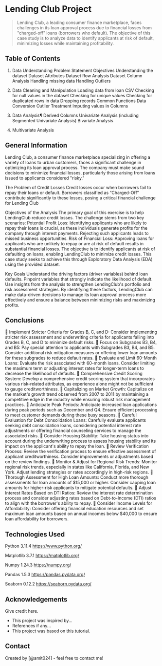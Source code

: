 # Lending Club Project
> Lending Club, a leading consumer finance marketplace, faces challenges in its loan approval process due to financial losses from "charged-off" loans (borrowers who default). The objective of this case study is to analyze data to identify applicants at risk of default, minimizing losses while maintaining profitability.


## Table of Contents
1. Data Understanding
Problem Statement
Objectives
Understanding the dataset
Dataset Attributes
Dataset Row Analysis
Dataset Column Analysis
Handling missing data
Handling Outliers

2. Data Cleaning and Manipulation
Loading data from loan CSV
Checking for null values in the dataset
Checking for unique values
Checking for duplicated rows in data
Dropping records
Common Functions
Data Conversion
Outlier Treatment
Imputing values in Columns

3. Data Analysis¶
Derived Columns
Univariate Analysis (including Segmented Univariate Analysis)
Bivariate Analysis

4. Multivariate Analysis



## General Information
Lending Club, a consumer finance marketplace specializing in offering a variety of loans to urban customers, faces a significant challenge in optimizing its loan approval process. The company must make sound decisions to minimize financial losses, particularly those arising from loans issued to applicants considered "risky."

The Problem of Credit Losses
Credit losses occur when borrowers fail to repay their loans or default. Borrowers classified as “Charged-Off” contribute significantly to these losses, posing a critical financial challenge for Lending Club

Objectives of the Analysis
The primary goal of this exercise is to help LendingClub reduce credit losses. The challenge stems from two key scenarios:
Potential Profit Loss: Identifying applicants who are likely to repay their loans is crucial, as these individuals generate profits for the company through interest payments. Rejecting such applicants leads to missed business opportunities.
Risk of Financial Loss: Approving loans for applicants who are unlikely to repay or are at risk of default results in substantial financial losses.
The objective is to identify applicants at risk of defaulting on loans, enabling LendingClub to minimize credit losses. This case study seeks to achieve this through Exploratory Data Analysis (EDA) using the provided dataset.

Key Goals
Understand the driving factors (driver variables) behind loan defaults.
Pinpoint variables that strongly indicate the likelihood of default.
Use insights from the analysis to strengthen LendingClub's portfolio and risk assessment strategies.
By identifying these factors, LendingClub can make data-driven decisions to manage its loan approval process more effectively and ensure a balance between minimizing risks and maximizing profits.


## Conclusions
	Implement Stricter Criteria for Grades B, C, and D: Consider implementing stricter risk assessment and underwriting criteria for applicants falling into Grades B, C, and D to minimize default risks.
	Focus on Subgrades B3, B4, and B5: Pay special attention to applicants with Subgrades B3, B4, and B5. Consider additional risk mitigation measures or offering lower loan amounts for these subgrades to reduce default rates.
	Evaluate and Limit 60-Month Loans: Evaluate the risk associated with 60-month loans. Consider limiting the maximum term or adjusting interest rates for longer-term loans to decrease the likelihood of defaults.
	Comprehensive Credit Scoring System: Develop a comprehensive credit scoring system that incorporates various risk-related attributes, as experience alone might not be sufficient to gauge creditworthiness.
	Capitalizing on Market Growth: Capitalize on the market's growth trend observed from 2007 to 2011 by maintaining a competitive edge in the industry while ensuring robust risk management practices.
	Anticipate Peak Periods: Anticipate increased loan applications during peak periods such as December and Q4. Ensure efficient processing to meet customer demands during these busy seasons.
	Careful Evaluation for Debt Consolidation Loans: Carefully evaluate applicants seeking debt consolidation loans, considering potential interest rate adjustments or offering financial counseling services to manage the associated risks.
	Consider Housing Stability: Take housing status into account during the underwriting process to assess housing stability and its impact on the applicant's ability to repay the loan.
	Review Verification Process: Review the verification process to ensure effective assessment of applicant creditworthiness. Consider improvements or adjustments based on the review findings.
	Monitor & Adjust for Regional Risk Trends: Monitor regional risk trends, especially in states like
California, Florida, and New York. Adjust lending strategies or rates accordingly in high-risk regions.
	Thorough Assessment for High Loan Amounts: Conduct more thorough assessments for loan amounts of $15,000 or higher. Consider capping loan amounts for higher-risk applicants to mitigate potential defaults.
	Adjust Interest Rates Based on DTI Ratios: Review the interest rate determination process and consider adjusting rates based on Debt-to-Income (DTI) ratios to align with the borrower's ability to repay.
	Consider Income Levels for Affordability: Consider offering financial education resources and set maximum loan amounts based on annual incomes below $40,000 to ensure loan affordability for borrowers.


## Technologies Used
Python	3.11.4	https://www.python.org/

Matplotlib	3.7.1	https://matplotlib.org/

Numpy	1.24.3	https://numpy.org/

Pandas	1.5.3	https://pandas.pydata.org/

Seaborn	0.12.2	https://seaborn.pydata.org/



<!-- As the libraries versions keep on changing, it is recommended to mention the version of library used in this project -->

## Acknowledgements
Give credit here.
- This project was inspired by...
- References if any...
- This project was based on [this tutorial](https://www.example.com).


## Contact
Created by [@amit024] - feel free to contact me!


<!-- Optional -->
<!-- ## License -->
<!-- This project is open source and available under the [... License](). -->

<!-- You don't have to include all sections - just the one's relevant to your project -->
